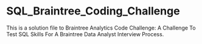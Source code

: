 # SQL_Braintree_Coding_Challenge
This is a solution file to Braintree Analytics Code Challenge: A Challenge To Test SQL Skills For A Braintree Data Analyst Interview Process.
